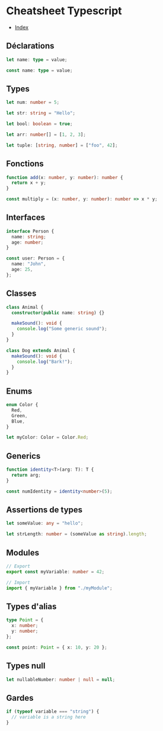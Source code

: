 # Cheatsheet Typescript

- [Index](/Readme.md)

## Déclarations

```typescript
let name: type = value;

const name: type = value;
```

## Types

```typescript
let num: number = 5;

let str: string = "Hello";

let bool: boolean = true;

let arr: number[] = [1, 2, 3];

let tuple: [string, number] = ["foo", 42];
```

## Fonctions

```typescript
function add(x: number, y: number): number {
  return x + y;
}

const multiply = (x: number, y: number): number => x * y;
```

## Interfaces

```typescript
interface Person {
  name: string;
  age: number;
}

const user: Person = {
  name: "John",
  age: 25,
};
```

## Classes

```typescript
class Animal {
  constructor(public name: string) {}

  makeSound(): void {
    console.log("Some generic sound");
  }
}

class Dog extends Animal {
  makeSound(): void {
    console.log("Bark!");
  }
}
```

## Enums

```typescript
enum Color {
  Red,
  Green,
  Blue,
}

let myColor: Color = Color.Red;
```

## Generics

```typescript
function identity<T>(arg: T): T {
  return arg;
}

const numIdentity = identity<number>(5);
```

## Assertions de types

```typescript
let someValue: any = "hello";

let strLength: number = (someValue as string).length;
```

## Modules

```typescript
// Export
export const myVariable: number = 42;

// Import
import { myVariable } from "./myModule";
```

## Types d'alias

```typescript
type Point = {
  x: number;
  y: number;
};

const point: Point = { x: 10, y: 20 };
```

## Types null

```typescript
let nullableNumber: number | null = null;
```

## Gardes

```typescript
if (typeof variable === "string") {
  // variable is a string here
}
```
